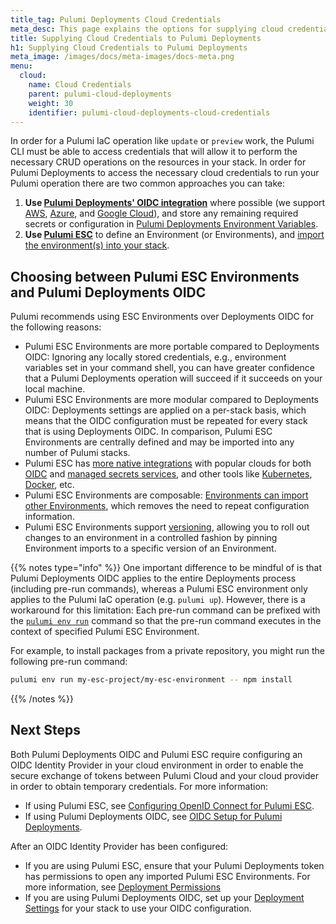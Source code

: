 ```yaml
---
title_tag: Pulumi Deployments Cloud Credentials
meta_desc: This page explains the options for supplying cloud credentials to a Pulumi Deployment
title: Supplying Cloud Credentials to Pulumi Deployments
h1: Supplying Cloud Credentials to Pulumi Deployments
meta_image: /images/docs/meta-images/docs-meta.png
menu:
  cloud:
    name: Cloud Credentials
    parent: pulumi-cloud-deployments
    weight: 30
    identifier: pulumi-cloud-deployments-cloud-credentials
---
```


In order for a Pulumi IaC operation like `update` or `preview` work, the Pulumi CLI must be able to access credentials that will allow it to perform the necessary CRUD operations on the resources in your stack. In order for Pulumi Deployments to access the necessary cloud credentials to run your Pulumi operation there are two common approaches you can take:

1. **Use [Pulumi Deployments' OIDC integration](/docs/pulumi-cloud/deployments/oidc/)** where possible (we support [AWS](/docs/pulumi-cloud/deployments/oidc/aws/), [Azure](/docs/pulumi-cloud/deployments/oidc/azure/), and [Google Cloud](/docs/pulumi-cloud/deployments/oidc/gcp/)), and store any remaining required secrets or configuration in [Pulumi Deployments Environment Variables](/docs/pulumi-cloud/deployments/reference/#deployment-settings).
2. **Use [Pulumi ESC](/docs/esc/)** to define an Environment (or Environments), and [import the environment(s) into your stack](/docs/esc/get-started/integrate-with-pulumi-iac/).

## Choosing between Pulumi ESC Environments and Pulumi Deployments OIDC

Pulumi recommends using ESC Environments over Deployments OIDC for the following reasons:

- Pulumi ESC Environments are more portable compared to Deployments OIDC: Ignoring any locally stored credentials, e.g., environment variables set in your command shell, you can have greater confidence that a Pulumi Deployments operation will succeed if it succeeds on your local machine.
- Pulumi ESC Environments are more modular compared to Deployments OIDC: Deployments settings are applied on a per-stack basis, which means that the OIDC configuration must be repeated for every stack that is using Deployments OIDC. In comparison, Pulumi ESC Environments are centrally defined and may be imported into any number of Pulumi stacks.
- Pulumi ESC has [more native integrations](/docs/esc/integrations/) with popular clouds for both [OIDC](/docs/esc/integrations/dynamic-login-credentials/) and [managed secrets services](/docs/esc/integrations/dynamic-secrets/), and other tools like [Kubernetes](/docs/esc/integrations/kubernetes/kubernetes/), [Docker](/docs/esc/integrations/dev-tools/docker/), etc.
- Pulumi ESC Environments are composable: [Environments can import other Environments](/docs/esc/environments/imports/), which removes the need to repeat configuration information.
- Pulumi ESC Environments support [versioning](/docs/esc/environments/versioning/), allowing you to roll out changes to an environment in a controlled fashion by pinning Environment imports to a specific version of an Environment.

{{% notes type="info" %}}
One important difference to be mindful of is that Pulumi Deployments OIDC applies to the entire Deployments process (including pre-run commands), whereas a Pulumi ESC environment only applies to the Pulumi IaC operation (e.g. `pulumi up`). However, there is a workaround for this limitation: Each pre-run command can be prefixed with the [`pulumi env run`](/docs/iac/cli/commands/pulumi_env_run/) command so that the pre-run command executes in the context of specified Pulumi ESC Environment.

For example, to install packages from a private repository, you might run the following pre-run command:

```bash
pulumi env run my-esc-project/my-esc-environment -- npm install
```

{{% /notes %}}

## Next Steps

Both Pulumi Deployments OIDC and Pulumi ESC require configuring an OIDC Identity Provider in your cloud environment in order to enable the secure exchange of tokens between Pulumi Cloud and your cloud provider in order to obtain temporary credentials. For more information:

- If using Pulumi ESC, see [Configuring OpenID Connect for Pulumi ESC](/docs/esc/environments/configuring-oidc/).
- If using Pulumi Deployments OIDC, see [OIDC Setup for Pulumi Deployments](/docs/pulumi-cloud/deployments/oidc/).

After an OIDC Identity Provider has been configured:

- If you are using Pulumi ESC, ensure that your Pulumi Deployments token has permissions to open any imported Pulumi ESC Environments. For more information, see [Deployment Permissions](/docs/pulumi-cloud/deployments/reference/#deployment-permissions)
- If you are using Pulumi Deployments OIDC, set up your [Deployment Settings](/docs/pulumi-cloud/deployments/reference/#deployment-settings) for your stack to use your OIDC configuration.
